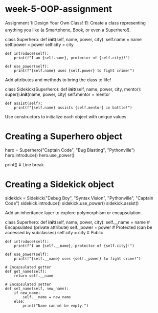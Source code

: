 # week-5-OOP-assignment

Assignment 1: Design Your Own Class! 🏗️
Create a class representing anything you like (a Smartphone, Book, or even a Superhero!).

class Superhero:
    def __init__(self, name, power, city):
        self.name = name
        self.power = power
        self.city = city

    def introduce(self):
        print(f"I am {self.name}, protector of {self.city}!")

    def use_power(self):
        print(f"{self.name} uses {self.power} to fight crime!")

Add attributes and methods to bring the class to life!

class Sidekick(Superhero):
    def __init__(self, name, power, city, mentor):
        super().__init__(name, power, city)
        self.mentor = mentor

    def assist(self):
        print(f"{self.name} assists {self.mentor} in battle!")

Use constructors to initialize each object with unique values.

# Creating a Superhero object
hero = Superhero("Captain Code", "Bug Blasting", "Pythonville")
hero.introduce()
hero.use_power()

print()  # Line break

# Creating a Sidekick object
sidekick = Sidekick("Debug Boy", "Syntax Vision", "Pythonville", "Captain Code")
sidekick.introduce()
sidekick.use_power()
sidekick.assist()

Add an inheritance layer to explore polymorphism or encapsulation.

class Superhero:
    def __init__(self, name, power, city):
        self.__name = name              # Encapsulated (private attribute)
        self._power = power             # Protected (can be accessed by subclasses)
        self.city = city                # Public

    def introduce(self):
        print(f"I am {self.__name}, protector of {self.city}!")

    def use_power(self):
        print(f"{self.__name} uses {self._power} to fight crime!")

    # Encapsulated getter
    def get_name(self):
        return self.__name

    # Encapsulated setter
    def set_name(self, new_name):
        if new_name:
            self.__name = new_name
        else:
            print("Name cannot be empty.")
